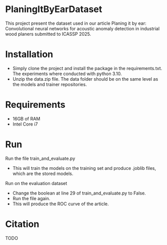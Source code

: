 # PlaningItByEarDataset
This project present the dataset used in our article Planing it by ear: Convolutional neural networks for acoustic anomaly detection in industrial wood planers submitted to ICASSP 2025.

# Installation
- Simply clone the project and install the package in the requirements.txt. The experiments where conducted with python 3.10.
- Unzip the data.zip file. The data folder should be on the same level as the models and trainer repositories.

# Requirements
- 16GB of RAM
- Intel Core i7

# Run
Run the file train_and_evaluate.py
- This will train the models on the training set and produce .joblib files, which are the stored models.

Run on the evaluation dataset
- Change the boolean at line 29 of train_and_evaluate.py to False.
- Run the file again.
- This will produce the ROC curve of the article.

# Citation
TODO